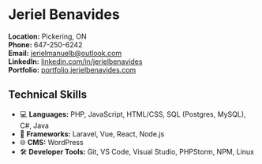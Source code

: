 # Jeriel Benavides

**Location:** Pickering, ON  
**Phone:** 647-250-6242  
**Email:** jerielmanuelb@outlook.com  
**LinkedIn:** [linkedin.com/in/jerielbenavides](https://www.linkedin.com/in/jerielbenavides)  
**Portfolio:** [portfolio.jerielbenavides.com](https://portfolio.jerielbenavides.com)

## Technical Skills

- 💻 **Languages:** PHP, JavaScript, HTML/CSS, SQL (Postgres, MySQL), C#, Java
- 🚀 **Frameworks:** Laravel, Vue, React, Node.js
- 🌐 **CMS:** WordPress
- 🛠️ **Developer Tools:** Git, VS Code, Visual Studio, PHPStorm, NPM, Linux
